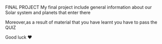 FINAL PROJECT
My final project include general information about our Solar system and planets that enter there

Moreover,as a result of material that you have learnt you have to pass the QUIZ 

Good luck ❤️

